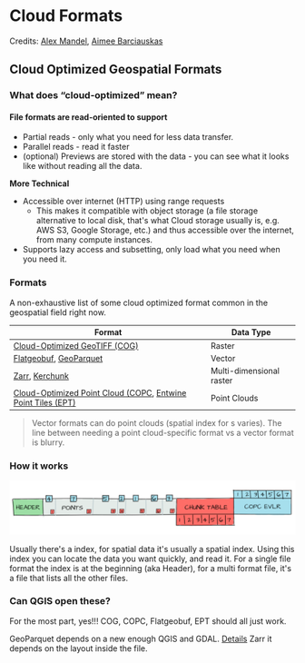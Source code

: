 # Cloud Formats
Credits: [Alex Mandel](https://github.com/wildintellect), [Aimee Barciauskas](https://github.com/abarciauskas-bgse)

## Cloud Optimized Geospatial Formats

### What does “cloud-optimized” mean?

#### File formats are read-oriented to support

- Partial reads - only what you need for less data transfer.
- Parallel reads - read it faster
- (optional) Previews are stored with the data - you can see what it looks like without reading all the data.

**More Technical**

- Accessible over internet (HTTP) using range requests
   - This makes it compatible with object storage (a file storage alternative to local disk, that's what Cloud storage usually is, e.g. AWS S3, Google Storage, etc.) and thus accessible over the internet, from many compute instances.
- Supports lazy access and subsetting, only load what you need when you need it.

### Formats

A non-exhaustive list of some cloud optimized format common in the geospatial field right now.

| Format | Data Type |
| --- | --- |
| [Cloud-Optimized GeoTIFF (COG)](https://www.cogeo.org/)| Raster |
| [Flatgeobuf](https://flatgeobuf.org/), [GeoParquet](https://geoparquet.org/) | Vector |
| [Zarr](https://zarr.readthedocs.io/en/stable/), [Kerchunk](https://fsspec.github.io/kerchunk/) | Multi-dimensional raster |
| [Cloud-Optimized Point Cloud (COPC](https://copc.io/), [Entwine Point Tiles (EPT)](https://entwine.io/en/latest/entwine-point-tile.html) | Point Clouds |

> Vector formats can do point clouds (spatial index for s varies). The line between needing a point cloud-specific format vs a vector format is blurry.


### How it works

![](images/copc-vlr-chunk-table-illustration.png)

Usually there's a index, for spatial data it's usually a spatial index. Using this index you can locate the data you want quickly, and read it. For a single file format the index is at the beginning (aka Header), for a multi format file, it's a file that lists all the other files.

### Can QGIS open these?

For the most part, yes!!!
COG, COPC, Flatgeobuf, EPT should all just work.

GeoParquet depends on a new enough QGIS and GDAL. [Details](https://bertt.wordpress.com/2022/12/20/geoparquet-geospatial-vector-data-using-apache-parquet/)
Zarr it depends on the layout inside the file.
